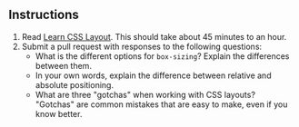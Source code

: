 Instructions
------------

1. Read [Learn CSS Layout](http://learnlayout.com). This should take about 45 minutes to an hour.
1. Submit a pull request with responses to the following questions:
    * What is the different options for `box-sizing`? Explain the differences between them.
    * In your own words, explain the difference between relative and absolute positioning.
    * What are three "gotchas" when working with CSS layouts? "Gotchas" are common mistakes that are easy to make, even if you know better.
